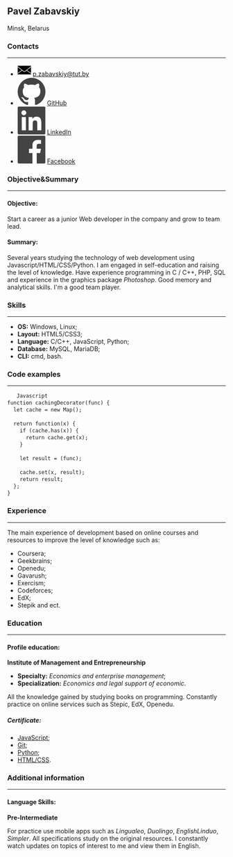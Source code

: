 ## Pavel Zabavskiy
Minsk, Belarus 



### Contacts ###
---

 - ![Email](./resources/logo_email.png)  [p.zabavskiy@tut.by](mailto:p.zabavskiy@tut.by)
 - ![GitHub](./resources/social-1_logo-github.svg) [GitHub](https://github.com/Asmodei2017)  
 - ![LinkedIn](./resources/social-1_logo-linkedin.svg) [LinkedIn](https://www.linkedin.com/in/павел-забавский-1b2585141)
 - ![Facebook](./resources/social-1_logo-facebook.svg) [Facebook](https://www.facebook.com/PavelZabavskiy)
   


### Objective&Summary ###
---


#### Objective: ####

Start a career as a junior Web developer in the company and grow to team lead.

 
#### Summary: ####


Several years studying the technology of web development using Javascript/HTML/CSS/Python. I am engaged in self-education and raising the level of knowledge. Have experience programming in C / C++, PHP, SQL and experience in the graphics package *Photoshop*. Good memory and analytical skills. I'm a good team player.



### Skills ###
---


 - **OS:** Windows, Linux;
 - **Layout:** HTML5/CSS3;
 - **Language:** C/C++, JavaScript, Python;
 - **Database:** MySQL, MariaDB;
 - **CLI:** cmd, bash.


### Code examples ###
---


```
   Javascript
function cachingDecorator(func) {
  let cache = new Map();

  return function(x) {
    if (cache.has(x)) {
      return cache.get(x);
    }

    let result = (func);

    cache.set(x, result);
    return result;
  };
}
```


### Experience ###
---


The main experience of development based on online courses and resources to improve the level of knowledge such as:



 - Coursera;
 - Geekbrains;
 - Openedu;
 - Gavarush;
 - Exercism;
 - Codeforces;
 - EdX;
 - Stepik and ect.

### Education ###
---


#### Profile education: ####


 **Institute of Management and Entrepreneurship**

 - **Specialty:** *Economics and enterprise management*;
 - **Specialization:** *Economics and legal support of economic*.

 

All the knowledge gained by studying books on programming. Constantly practice on online services such as Stepic, EdX, Openedu.

##### Сertificate: #####


  - [JavaScript](https://stepik.org/cert/84404);
  - [Git](https://stepik.org/cert/92146);
  - [Python](https://stepik.org/cert/101618);
  - [HTML/CSS](https://stepik.org/cert/106543).  

### Additional information ###
---


#### Language Skills: ####



**Pre-Intermediate**


For practice use mobile apps such as *Lingualeo*, *Duolingo*, *EnglishLinduo*, *Simpler*. All specifications study on the original resources. I constantly watch updates on topics of interest to me and view them in English.





